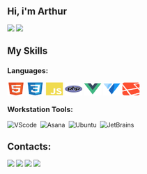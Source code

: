 ## Hi, i'm Arthur

<div>
 <img  height="180em" src="https://github-readme-stats.vercel.app/api?username=Arthurandradens&show_icons=true&theme=dracula">
 <img  height="180em" src="https://github-readme-stats.vercel.app/api/top-langs/?username=Arthurandradens&layout=compact&theme=dracula">
</div>

## My Skills

### Languages:
 <div style="display: inline_block">
  <img align="center" alt="Arthur-HTML" height="30" width="40" src="https://raw.githubusercontent.com/devicons/devicon/master/icons/html5/html5-original.svg">
  <img align="center" alt="Arthur-CSS" height="30" width="40" src="https://raw.githubusercontent.com/devicons/devicon/master/icons/css3/css3-original.svg">
  <img align="center" alt="Arthur-Js" height="30" width="40" src="https://raw.githubusercontent.com/devicons/devicon/master/icons/javascript/javascript-plain.svg">
  <img align="center" alt="Arthur-php" height="30" width="40" src="https://raw.githubusercontent.com/devicons/devicon/master/icons/php/php-original.svg">
  <img align="center" alt="Arthur-Vuejs" height="30" width="40" src="https://raw.githubusercontent.com/devicons/devicon/master/icons/vuejs/vuejs-original.svg">
  <img align="center" alt="Arthur-vuetify" height="30" width="40" src="https://raw.githubusercontent.com/devicons/devicon/master/icons/vuetify/vuetify-original.svg">
  <img align="center" alt="Arthur-laravel" height="30" width="40" src="https://raw.githubusercontent.com/devicons/devicon/master/icons/laravel/laravel-plain.svg">
</div>

 ### Workstation Tools:

![VScode](https://img.shields.io/badge/vscode-4285F4?style=for-the-badge&logo=vscode&logoColor=white)&nbsp;
![Asana](https://img.shields.io/badge/asana-E44C30?style=for-the-badge&logo=asana&logoColor=white)&nbsp;
![Ubuntu](https://img.shields.io/badge/Ubuntu-E95420?style=for-the-badge&logo=ubuntu&logoColor=white)&nbsp;
![JetBrains](https://img.shields.io/badge/JetBrains-000000?style=for-the-badge&logo=jetbrains&logoColor=white)&nbsp;




 ## Contacts:
<div> 
  <a href="https://www.youtube.com/channel/UCkve23b6X4haTtJL5KXh60A" target="_blank"><img src="https://img.shields.io/badge/YouTube-FF0000?style=for-the-badge&logo=youtube&logoColor=white" target="_blank"></a>
  <a href="https://instagram.com/Arthurandradens" target="_blank"><img src="https://img.shields.io/badge/-Instagram-%23E4405F?style=for-the-badge&logo=instagram&logoColor=white" target="_blank"></a>
  <a href = "mailto:nunesarthur252@gmail.com"><img src="https://img.shields.io/badge/-Gmail-%23333?style=for-the-badge&logo=gmail&logoColor=white" target="_blank"></a>
  <a href="https://www.linkedin.com/in/arthur-andrade-a41902233" target="_blank"><img src="https://img.shields.io/badge/-LinkedIn-%230077B5?style=for-the-badge&logo=linkedin&logoColor=white" target="_blank"></a>   
</div>
